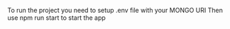 To run the project you need to setup .env file with your MONGO URI
Then use npm run start to start the app 
